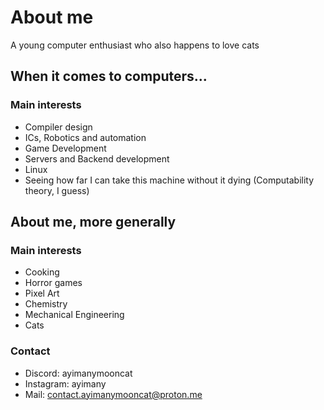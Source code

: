 # About me
A young computer enthusiast who also happens to love cats

## When it comes to computers...

### Main interests
* Compiler design
* ICs, Robotics and automation
* Game Development
* Servers and Backend development
* Linux
* Seeing how far I can take this machine without it dying (Computability theory, I guess)

## About me, more generally

### Main interests
* Cooking
* Horror games
* Pixel Art
* Chemistry
* Mechanical Engineering
* Cats

### Contact
* Discord: ayimanymooncat
* Instagram: ayimany
* Mail: contact.ayimanymooncat@proton.me

